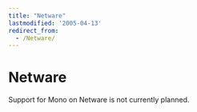 ```yaml
---
title: "Netware"
lastmodified: '2005-04-13'
redirect_from:
  - /Netware/
---
```


Netware
=======

Support for Mono on Netware is not currently planned.
